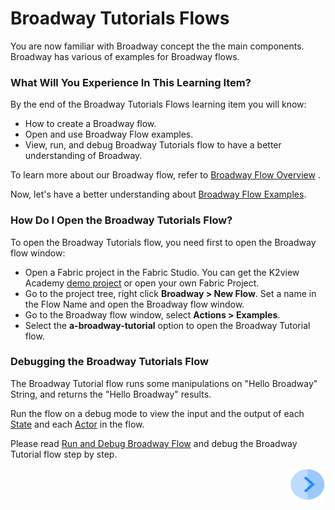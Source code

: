 # ­­Broadway Tutorials Flows

You are now familiar with Broadway concept the the main components. Broadway has various of examples for Broadway flows. 

### What Will You Experience In This Learning Item?

By the end of the Broadway Tutorials Flows learning item you will know:

- How to create a Broadway flow.
- Open and use Broadway Flow examples.
- View, run, and debug Broadway Tutorials flow to have a better understanding of Broadway.

To learn more about our Broadway flow, refer to [Broadway Flow Overview](/articles/99_Broadway/16_broadway_flow_overview.md) .

Now, let's have a better understanding about [Broadway Flow Examples](/articles/99_Broadway/17_tutorial_and_flow_examples.md).

### How Do I Open the Broadway Tutorials Flow?

To open the Broadway Tutorials flow, you need first  to open the Broadway flow window:

- Open a Fabric project in the Fabric Studio. You can get the K2view Academy [demo project](/articles/demo_project) or open your own Fabric Project.
- Go to the project tree, right click **Broadway > New Flow**. Set a name in the Flow Name and open the Broadway flow window.
- Go to the Broadway flow window, select **Actions > Examples**.
- Select the **a-broadway-tutorial** option to open the Broadway Tutorial flow.

### Debugging the Broadway Tutorials Flow

The Broadway Tutorial flow runs some manipulations on "Hello Broadway" String, and returns the "Hello Broadway" results.

Run the flow on a debug mode to view the input and the output of each [State](/articles/99_Broadway/19_broadway_flow_stages.md) and each [Actor](/articles/99_Broadway/03_broadway_actor.md) in the flow.

 Please read [Run and Debug Broadway Flow](/articles/99_Broadway/25_broadway_flow_window_run_and_debug_flow.md) and debug the Broadway Tutorial flow step by step.




[<img align="right" width="60" height="54" src="/articles/images/Next.png">](/academy/Training_Level_1/03_fabric_basic_LU/02_create_a_fabric_project.md)
